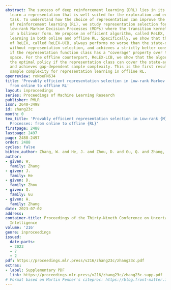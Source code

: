 ```yaml
---
abstract: The success of deep reinforcement learning (DRL) lies in its ability to
  learn a representation that is well-suited for the exploration and exploitation
  task. To understand how the choice of representation can improve the efficiency
  of reinforcement learning (RL), we study representation selection for a class of
  low-rank Markov Decision Processes (MDPs) where the transition kernel can be represented
  in a bilinear form. We propose an efficient algorithm, called ReLEX, for representation
  learning in both online and offline RL. Specifically, we show that the online version
  of ReLEX, called ReLEX-UCB, always performs no worse than the state-of-the-art algorithm
  without representation selection, and achieves a strictly better constant regret
  if the representation function class has a "coverage" property over the entire state-action
  space. For the offline counterpart, ReLEX-LCB, we show that the algorithm can find
  the optimal policy if the representation class can cover the state-action space
  and achieves gap-dependent sample complexity. This is the first result with constant
  sample complexity for representation learning in offline RL.
openreview: roNoeFN6J4
title: 'Provably efficient representation selection in Low-rank Markov Decision Processes:
  from online to offline RL'
layout: inproceedings
series: Proceedings of Machine Learning Research
publisher: PMLR
issn: 2640-3498
id: zhang23c
month: 0
tex_title: 'Provably efficient representation selection in Low-rank {M}arkov Decision
  Processes: from online to offline {RL}'
firstpage: 2488
lastpage: 2497
page: 2488-2497
order: 2488
cycles: false
bibtex_author: Zhang, W. and He, J. and Zhou, D. and Gu, Q. and Zhang, A.
author:
- given: W.
  family: Zhang
- given: J.
  family: He
- given: D.
  family: Zhou
- given: Q.
  family: Gu
- given: A.
  family: Zhang
date: 2023-07-02
address:
container-title: Proceedings of the Thirty-Nineth Conference on Uncertainty in Artificial
  Intelligence
volume: '216'
genre: inproceedings
issued:
  date-parts:
  - 2023
  - 7
  - 2
pdf: https://proceedings.mlr.press/v216/zhang23c/zhang23c.pdf
extras:
- label: Supplementary PDF
  link: https://proceedings.mlr.press/v216/zhang23c/zhang23c-supp.pdf
# Format based on Martin Fenner's citeproc: https://blog.front-matter.io/posts/citeproc-yaml-for-bibliographies/
---
```

